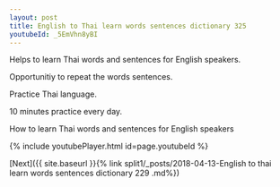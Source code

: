 ```yaml
---
layout: post
title: English to Thai learn words sentences dictionary 325 
youtubeId: _5EmVhn8yBI
---
```

 
 
Helps to learn Thai words and sentences for English speakers.

Opportunitiy to repeat the words sentences. 

Practice Thai language. 
 
10 minutes practice every day. 
 
How to learn Thai words and sentences for English speakers 
 
{% include youtubePlayer.html id=page.youtubeId %}
 
 
[Next]({{ site.baseurl }}{% link  split1/_posts/2018-04-13-English to thai learn words sentences dictionary 229 .md%})
 
